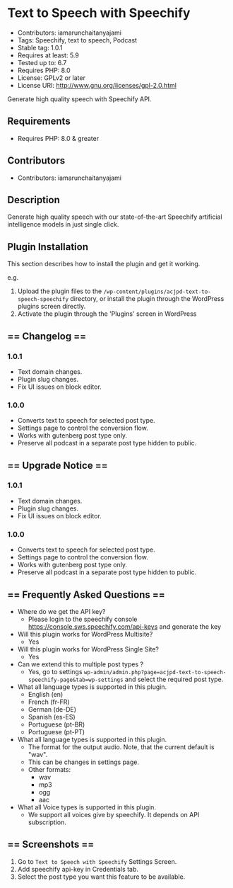 # Text to Speech with Speechify

* Contributors:      iamarunchaitanyajami
* Tags:              Speechify, text to speech, Podcast
* Stable tag:        1.0.1
* Requires at least: 5.9
* Tested up to:      6.7
* Requires PHP:      8.0
* License: GPLv2 or later
* License URI: http://www.gnu.org/licenses/gpl-2.0.html

Generate high quality speech with Speechify API.

## Requirements
- Requires PHP: 8.0 & greater

## Contributors

- Contributors: iamarunchaitanyajami

## Description

Generate high quality speech with our state-of-the-art Speechify artificial intelligence models in just single click.

## Plugin Installation

This section describes how to install the plugin and get it working.

e.g.

1. Upload the plugin files to the `/wp-content/plugins/acjpd-text-to-speech-speechify` directory, or install the plugin through the WordPress plugins screen directly.
2. Activate the plugin through the 'Plugins' screen in WordPress

## == Changelog ==

### 1.0.1
* Text domain changes.
* Plugin slug changes.
* Fix UI issues on block editor.

### 1.0.0
* Converts text to speech for selected post type.
* Settings page to control the conversion flow.
* Works with gutenberg post type only.
* Preserve all podcast in a separate post type hidden to public.

## == Upgrade Notice ==

### 1.0.1
* Text domain changes.
* Plugin slug changes.
* Fix UI issues on block editor.

### 1.0.0
* Converts text to speech for selected post type.
* Settings page to control the conversion flow.
* Works with gutenberg post type only.
* Preserve all podcast in a separate post type hidden to public.

## == Frequently Asked Questions ==

* Where do we get the API key?
    * Please login to the speechify console https://console.sws.speechify.com/api-keys and generate the key
* Will this plugin works for WordPress Multisite?
    * Yes
* Will this plugin works for WordPress Single Site?
    * Yes
* Can we extend this to multiple post types ?
  * Yes, go to settings ``wp-admin/admin.php?page=acjpd-text-to-speech-speechify-page&tab=wp-settings`` and select the required post type.
* What all language types is supported in this plugin.
  * English (en)
  * French (fr-FR)
  * German (de-DE)
  * Spanish (es-ES)
  * Portuguese (pt-BR)
  * Portuguese (pt-PT)
* What all language types is supported in this plugin.
  * The format for the output audio. Note, that the current default is "wav".
  * This can be changes in settings page.
  * Other formats:
    * wav
    * mp3
    * ogg
    * aac
* What all Voice types is supported in this plugin.
  * We support all voices give by speechify. It depends on API subscription.

## == Screenshots ==

1. Go to `Text to Speech with Speechify` Settings Screen.
2. Add speechify api-key in Credentials tab.  
3. Select the post type you want this feature to be available.